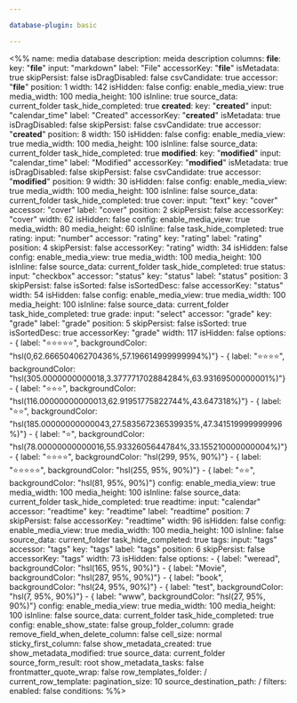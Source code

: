 ```yaml
---

database-plugin: basic

---
```


<%%
name: media database
description: meida  description
columns:
  __file__:
    key: "__file__"
    input: "markdown"
    label: "File"
    accessorKey: "__file__"
    isMetadata: true
    skipPersist: false
    isDragDisabled: false
    csvCandidate: true
    accessor: "__file__"
    position: 1
    width: 142
    isHidden: false
    config:
      enable_media_view: true
      media_width: 100
      media_height: 100
      isInline: true
      source_data: current_folder
      task_hide_completed: true
  __created__:
    key: "__created__"
    input: "calendar_time"
    label: "Created"
    accessorKey: "__created__"
    isMetadata: true
    isDragDisabled: false
    skipPersist: false
    csvCandidate: true
    accessor: "__created__"
    position: 8
    width: 150
    isHidden: false
    config:
      enable_media_view: true
      media_width: 100
      media_height: 100
      isInline: false
      source_data: current_folder
      task_hide_completed: true
  __modified__:
    key: "__modified__"
    input: "calendar_time"
    label: "Modified"
    accessorKey: "__modified__"
    isMetadata: true
    isDragDisabled: false
    skipPersist: false
    csvCandidate: true
    accessor: "__modified__"
    position: 9
    width: 30
    isHidden: false
    config:
      enable_media_view: true
      media_width: 100
      media_height: 100
      isInline: false
      source_data: current_folder
      task_hide_completed: true
  cover:
    input: "text"
    key: "cover"
    accessor: "cover"
    label: "cover"
    position: 2
    skipPersist: false
    accessorKey: "cover"
    width: 62
    isHidden: false
    config:
      enable_media_view: true
      media_width: 80
      media_height: 60
      isInline: false
      task_hide_completed: true
  rating:
    input: "number"
    accessor: "rating"
    key: "rating"
    label: "rating"
    position: 4
    skipPersist: false
    accessorKey: "rating"
    width: 34
    isHidden: false
    config:
      enable_media_view: true
      media_width: 100
      media_height: 100
      isInline: false
      source_data: current_folder
      task_hide_completed: true
  status:
    input: "checkbox"
    accessor: "status"
    key: "status"
    label: "status"
    position: 3
    skipPersist: false
    isSorted: false
    isSortedDesc: false
    accessorKey: "status"
    width: 54
    isHidden: false
    config:
      enable_media_view: true
      media_width: 100
      media_height: 100
      isInline: false
      source_data: current_folder
      task_hide_completed: true
  grade:
    input: "select"
    accessor: "grade"
    key: "grade"
    label: "grade"
    position: 5
    skipPersist: false
    isSorted: true
    isSortedDesc: true
    accessorKey: "grade"
    width: 117
    isHidden: false
    options:
      - { label: "⭐️⭐️⭐️⭐️⭐️", backgroundColor: "hsl(0,62.66650406270436%,57.196614999999994%)"}
      - { label: "⭐️⭐️⭐️⭐️", backgroundColor: "hsl(305.0000000000018,3.377771702884284%,63.93169500000001%)"}
      - { label: "⭐️⭐️⭐️", backgroundColor: "hsl(116.00000000000013,62.91951775822744%,43.647318%)"}
      - { label: "⭐️⭐️", backgroundColor: "hsl(185.00000000000043,27.583567236539935%,47.341519999999996%)"}
      - { label: "⭐️", backgroundColor: "hsl(78.00000000000016,55.9332605644784%,33.155210000000004%)"}
      - { label: "⭐⭐⭐⭐", backgroundColor: "hsl(299, 95%, 90%)"}
      - { label: "⭐⭐⭐⭐⭐", backgroundColor: "hsl(255, 95%, 90%)"}
      - { label: "⭐⭐", backgroundColor: "hsl(81, 95%, 90%)"}
    config:
      enable_media_view: true
      media_width: 100
      media_height: 100
      isInline: false
      source_data: current_folder
      task_hide_completed: true
  readtime:
    input: "calendar"
    accessor: "readtime"
    key: "readtime"
    label: "readtime"
    position: 7
    skipPersist: false
    accessorKey: "readtime"
    width: 96
    isHidden: false
    config:
      enable_media_view: true
      media_width: 100
      media_height: 100
      isInline: false
      source_data: current_folder
      task_hide_completed: true
  tags:
    input: "tags"
    accessor: "tags"
    key: "tags"
    label: "tags"
    position: 6
    skipPersist: false
    accessorKey: "tags"
    width: 73
    isHidden: false
    options:
      - { label: "weread", backgroundColor: "hsl(165, 95%, 90%)"}
      - { label: "Movie", backgroundColor: "hsl(287, 95%, 90%)"}
      - { label: "book", backgroundColor: "hsl(24, 95%, 90%)"}
      - { label: "test", backgroundColor: "hsl(7, 95%, 90%)"}
      - { label: "www", backgroundColor: "hsl(27, 95%, 90%)"}
    config:
      enable_media_view: true
      media_width: 100
      media_height: 100
      isInline: false
      source_data: current_folder
      task_hide_completed: true
config:
  enable_show_state: false
  group_folder_column: grade
  remove_field_when_delete_column: false
  cell_size: normal
  sticky_first_column: false
  show_metadata_created: true
  show_metadata_modified: true
  source_data: current_folder
  source_form_result: root
  show_metadata_tasks: false
  frontmatter_quote_wrap: false
  row_templates_folder: /
  current_row_template: 
  pagination_size: 10
  source_destination_path: /
filters:
  enabled: false
  conditions:
%%>